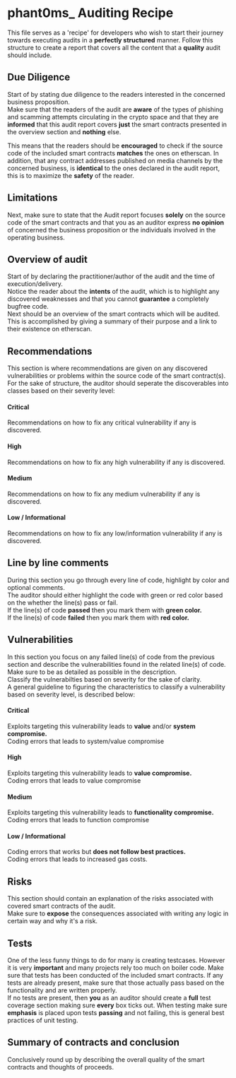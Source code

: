 # phant0ms_ Auditing Recipe
This file serves as a 'recipe' for developers who wish to start their journey towards executing audits in a <b>perfectly structured</b> manner.
Follow this structure to create a report that covers all the content that a <b>quality</b> audit should include.

## Due Diligence
Start of by stating due diligence to the readers interested in the concerned business proposition.<br>
Make sure that the readers of the audit are <b>aware</b> of the types of phishing and scamming attempts circulating in the crypto space and that they are <b>informed</b> that this audit report covers <b>just</b> the smart contracts presented in the overview section and <b>nothing</b> else. <br>

This means that the readers should be <b>encouraged</b> to check if the source code of the included smart contracts <b>matches</b> the ones on etherscan. In addition, that any contract addresses published on media channels by the concerned business, is <b>identical</b> to the ones declared in the audit report, this is to maximize the <b>safety</b> of the reader.


## Limitations
Next, make sure to state that the Audit report focuses <b>solely</b> on the source code of the smart contracts and that you as an auditor express <b>no opinion</b> of concerned the business proposition or the individuals involved in the operating business. 


## Overview of audit
Start of by declaring the practitioner/author of the audit and the time of execution/delivery. <br>
Notice the reader about the <b>intents</b> of the audit, which is to highlight any discovered weaknesses and that you cannot <b>guarantee</b> a completely bugfree code. <br>
Next should be an overview of the smart contracts which will be audited. <br> 
This is accomplished by giving a summary of their purpose and a link to their existence on etherscan.  


## Recommendations
This section is where recommendations are given on any discovered vulnerabilities or problems within the source code of the smart contract(s). <br>
For the sake of structure, the auditor should seperate the discoverables into classes  based on their severity level: <br>

#### Critical 
Recommendations on how to fix any critical vulnerability if any is discovered.<br>

#### High
Recommendations on how to fix any high vulnerability if any is discovered.<br>

#### Medium
Recommendations on how to fix any medium vulnerability if any is discovered.<br>

#### Low / Informational
Recommendations on how to fix any low/information vulnerability if any is discovered.<br>


## Line by line comments
During this section you go through every line of code, highlight by color and optional comments. <br> 
The auditor should either highlight the code with green or red color based on the whether the line(s) pass or fail. <br>
If the line(s) of code <b>passed</b> then you mark them with <b>green color.</b> <br>
If the line(s) of code <b>failed</b> then you mark them with <b>red color.</b> 


## Vulnerabilities
In this section you focus on any failed line(s) of code from the previous section and describe the vulnerabilities found in the related line(s) of code. Make sure to be as detailed as possible in the description.<br> Classify the vulnerabilties based on severity for the sake of clarity. <br> A general guideline to figuring the characteristics to classify a vulnerability based on severity level, is described below: <br>

#### Critical 
Exploits targeting this vulnerability leads to <b>value</b> and/or <b>system compromise.</b> <br>
Coding errors that leads to system/value compromise

#### High
Exploits targeting this vulnerability leads to <b>value compromise.</b> <br>
Coding errors that leads to value compromise

#### Medium
Exploits targeting this vulnerability leads to <b>functionality compromise.</b> <br>
Coding errors that leads to function compromise

#### Low / Informational
Coding errors that works but <b>does not follow best practices.</b> <br>
Coding errors that leads to increased gas costs.


## Risks
This section should contain an explanation of the risks associated with covered smart contracts of the audit. <br>
Make sure to <b>expose</b> the consequences associated with writing any logic in certain way and why it's a risk.

## Tests
One of the less funny things to do for many is creating testcases. However it is very <b>important</b> and many projects rely too much on boiler code. Make sure that tests has been conducted of the included smart contracts. If any tests are already present, make sure that those actually pass based on the functionality and are written properly. <br> If no tests are present, then <b>you</b> as an auditor should create a <b>full</b> test coverage section making sure <b>every</b> box ticks out. When testing make sure <b>emphasis</b> is placed upon tests <b>passing</b> and not failing, this is general best practices of unit testing. 


## Summary of contracts and conclusion
Conclusively round up by describing the overall quality of the smart contracts and thoughts of proceeds. 
